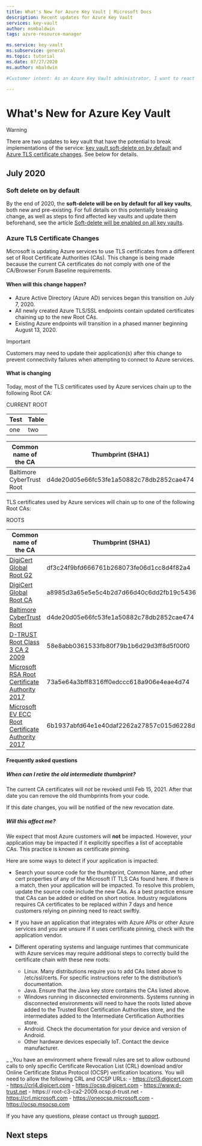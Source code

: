 ```yaml
---
title: What's New for Azure Key Vault | Microsoft Docs
description: Recent updates for Azure Key Vault
services: key-vault
author: msmbaldwin
tags: azure-resource-manager

ms.service: key-vault
ms.subservice: general
ms.topic: tutorial
ms.date: 07/27/2020
ms.author: mbaldwin

#Customer intent: As an Azure Key Vault administrator, I want to react to soft-delete being turned on for all key vaults.

---
```


# What's New for Azure Key Vault

> [!WARNING]
> There are two updates to key vault that have the potential to break implementations of the service: [key vault soft-delete on by default](#soft-delete-on-by-default) and [Azure TLS certificate changes](#azure-tls-certificate-changes). See below for details.

## July 2020

### Soft delete on by default

By the end of 2020, the **soft-delete will be on by default for all key vaults**, both new and pre-existing. For full details on this potentially breaking change, as well as steps to find affected key vaults and update them beforehand, see the article [Soft-delete will be enabled on all key vaults](soft-delete-change.md). 

### Azure TLS Certificate Changes  

Microsoft is updating Azure services to use TLS certificates from a different set of Root Certificate Authorities (CAs). This change is being made because the current CA certificates do not comply with one of the CA/Browser Forum Baseline requirements.

#### When will this change happen?

- Azure Active Directory (Azure AD) services began this transition on July 7, 2020. 
- All newly created Azure TLS/SSL endpoints contain updated certificates chaining up to the new Root CAs. 
- Existing Azure endpoints will transition in a phased manner beginning August 13, 2020.  

> [!IMPORTANT]
> Customers may need to update their application(s) after this change to prevent connectivity failures when attempting to connect to Azure services. 

#### What is changing

Today, most of the TLS certificates used by Azure services chain up to the following Root CA:

CURRENT ROOT

| Test | Table |
|--|--|
| one | two |

| Common name of the CA | Thumbprint (SHA1) |
|--|--|
| Baltimore CyberTrust Root | d4de20d05e66fc53fe1a50882c78db2852cae474 |

TLS certificates used by Azure services will chain up to one of the following Root CAs:

ROOTS

| Common name of the CA | Thumbprint (SHA1) |
|--|--|
| [DigiCert Global Root G2](https://cacerts.digicert.com/DigiCertGlobalRootG2.crt) | df3c24f9bfd666761b268073fe06d1cc8d4f82a4 |
| [DigiCert Global Root CA](https://cacerts.digicert.com/DigiCertGlobalRootCA.crt) | a8985d3a65e5e5c4b2d7d66d40c6dd2fb19c5436 |
| [Baltimore CyberTrust Root](https://cacerts.digicert.com/BaltimoreCyberTrustRoot.crt) | d4de20d05e66fc53fe1a50882c78db2852cae474 |
| [D-TRUST Root Class 3 CA 2 2009](https://www.d-trust.net/cgi-bin/D-TRUST_Root_Class_3_CA_2_2009.crt) | 58e8abb0361533fb80f79b1b6d29d3ff8d5f00f0 |
| [Microsoft RSA Root Certificate Authority 2017](https://www.microsoft.com/pkiops/certs/Microsoft+RSA+Root+Certificate+Authority+2017.crt) | 73a5e64a3bff8316ff0edccc618a906e4eae4d74 | 
| [Microsoft EV ECC Root Certificate Authority 2017](https://www.microsoft.com/pkiops/certs/Microsoft+EV+ECC+Root+Certificate+Authority+2017.crt) | 6b1937abfd64e1e40daf2262a27857c015d6228d |

#### Frequently asked questions

##### When can I retire the old intermediate thumbprint?

The current CA certificates will *not* be revoked until Feb 15, 2021. After that date you can remove the old thumbprints from your code.

If this date changes, you will be notified of the new revocation date.

##### Will this affect me?

We expect that most Azure customers will **not** be impacted.  However, your application may be impacted if it explicitly specifies a list of acceptable CAs. This practice is known as certificate pinning.

Here are some ways to detect if your application is impacted:

- Search your source code for the thumbprint, Common Name, and other cert properties of any of the Microsoft IT TLS CAs found here. If there is a match, then your application will be impacted. To resolve this problem, update the source code include the new CAs. As a best practice ensure that CAs can be added or edited on short notice. Industry regulations requires CA certificates to be replaced within 7 days and hence customers relying on pinning need to react swiftly.

- If you have an application that integrates with Azure APIs or other Azure services and you are unsure if it uses certificate pinning, check with the application vendor.

- Different operating systems and language runtimes that communicate with Azure services may require additional steps to correctly build the certificate chain with these new roots: 
    - Linux. Many distributions require you to add CAs listed above to /etc/ssl/certs. For specific instructions refer to the distribution’s documentation.
    - Java. Ensure that the Java key store contains the CAs listed above.
    - Windows running in disconnected environments. Systems running in disconnected environments will need to have the roots listed above added to the Trusted Root Certification Authorities store, and the intermediates added to the Intermediate Certification Authorities store.
    - Android. Check the documentation for your device and version of Android.
    - Other hardware devices especially IoT. Contact the device manufacturer. 

_ _You have an environment where firewall rules are set to allow outbound calls to only specific Certificate Revocation List (CRL) download and/or Online Certificate Status Protocol (OCSP) verification locations. You will need to allow the following CRL and OCSP URLs:
    - https://crl3.digicert.com
    - https://crl4.digicert.com
    - https://ocsp.digicert.com
    - https://www.d-trust.net
    - https:// root-c3-ca2-2009.ocsp.d-trust.net
    - https://crl.microsoft.com
    - https://oneocsp.microsoft.com
    - https://ocsp.msocsp.com



If you have any questions, please contact us through [support](https://azure.microsoft.com/support/options/). 

## Next steps
 
